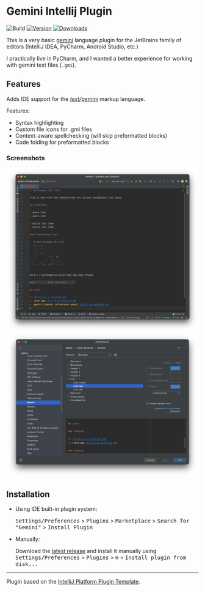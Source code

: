 # Gemini Intellij Plugin

![Build](https://github.com/michael-lazar/gemini-intellij-plugin/workflows/Build/badge.svg)
[![Version](https://img.shields.io/jetbrains/plugin/v/com.github.michaellazar.gemini_plugin.svg)](https://plugins.jetbrains.com/plugin/com.github.michaellazar.gemini_plugin)
[![Downloads](https://img.shields.io/jetbrains/plugin/d/com.github.michaellazar.gemini_plugin.svg)](https://plugins.jetbrains.com/plugin/com.github.michaellazar.gemini_plugin)

This is a very basic [gemini](https://gemini.circumlunar.space/docs/) language plugin for the JetBrains family of editors (IntelliJ IDEA, PyCharm, Android Studio, etc.)

I practically live in PyCharm, and I wanted a better experience for working with gemini text files (`.gmi`).

## Features

<!-- Plugin description -->
Adds IDE support for the [*text/gemini*](https://gemini.circumlunar.space/docs/) markup language.

Features:

- Syntax highlighting
- Custom file icons for .gmi files
- Context-aware spellchecking (will skip preformatted blocks)
- Code folding for preformatted blocks
<!-- Plugin description end -->

### Screenshots
<p align="center">
    <img src="resources/gemini-editor.png">
    <img src="resources/gemini-color-preferences.png">
</p>

## Installation

- Using IDE built-in plugin system:
  
  <kbd>Settings/Preferences</kbd> > <kbd>Plugins</kbd> > <kbd>Marketplace</kbd> > <kbd>Search for "Gemini"</kbd> >
  <kbd>Install Plugin</kbd>
  
- Manually:

  Download the [latest release](https://github.com/michael-lazar/gemini-intellij-plugin/releases/latest) and install it manually using
  <kbd>Settings/Preferences</kbd> > <kbd>Plugins</kbd> > <kbd>⚙️</kbd> > <kbd>Install plugin from disk...</kbd>

---
Plugin based on the [IntelliJ Platform Plugin Template][template].

[template]: https://github.com/JetBrains/intellij-platform-plugin-template
